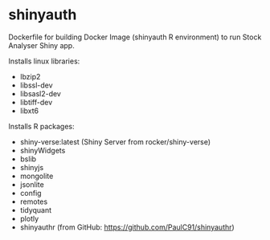 # shinyauth
Dockerfile for building Docker Image (shinyauth R environment) to run Stock Analyser Shiny app.

Installs linux libraries:
- lbzip2
- libssl-dev
- libsasl2-dev
- libtiff-dev
- libxt6

Installs R packages:

- shiny-verse:latest (Shiny Server from rocker/shiny-verse)
- shinyWidgets
- bslib
- shinyjs
- mongolite
- jsonlite
- config
- remotes
- tidyquant
- plotly
- shinyauthr (from GitHub: https://github.com/PaulC91/shinyauthr)

